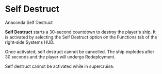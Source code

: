 # Self Destruct
Anaconda Self Destruct

**Self Destruct** starts a 30-second countdown to destroy the player's ship. It is activated by selecting the Self Destruct option on the Functions tab of the right-side Systems HUD.

Once activated, self destruct cannot be cancelled. The ship explodes after 30 seconds and the player will undergo Redeployment.

Self destruct cannot be activated while in supercruise.